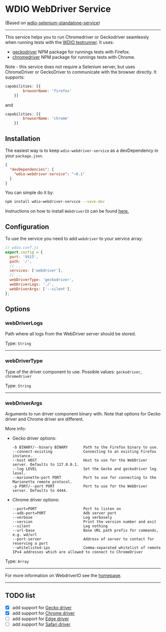 WDIO WebDriver Service
================================

(Based on [wdio-selenium-standalone-service](https://github.com/webdriverio/wdio-selenium-standalone-service))

----

This service helps you to run Chromedriver or Geckodriver seamlessly when running tests with the [WDIO testrunner](http://webdriver.io/guide/testrunner/gettingstarted.html). 
It uses:
- [geckodriver](https://www.npmjs.com/package/geckodriver) NPM package for runnings tests with Firefox.
- [chromedriver](https://www.npmjs.com/package/chromedriver) NPM package for runnings tests with Chrome.


Note - this service does not require a Selenium server, but uses ChromeDriver or GeckoDriver to communicate with the browser directly.
It supports:

```js
capabilities: [{
        browserName: 'firefox'
    }]
```

and 

```js
capabilities: [{
        browserName: 'chrome'
    }]
```

## Installation

The easiest way is to keep `wdio-webdriver-service` as a devDependency in your `package.json`.

```json
{
  "devDependencies": {
    "wdio-webdriver-service": "~0.1"
  }
}
```

You can simple do it by:

```bash
npm install wdio-webdriver-service --save-dev
```

Instructions on how to install `WebdriverIO` can be found [here.](http://webdriver.io/guide/getstarted/install.html)

## Configuration

To use the service you need to add `webdriver` to your service array:

```js
// wdio.conf.js
export.config = {
  port: '9515',
  path: '/',
  // ...
  services: ['webdriver'],
  // ...
  webDriverType: 'geckodriver',
  webDriverLogs: './',
  webDriverArgs: ['--silent'],
};
```

## Options

### webDriverLogs
Path where all logs from the WebDriver server should be stored.

Type: `String`

----

### webDriverType
Type of the driver component to use.
Possible values: `geckodriver`, `chromedriver`

Type: `String`

----

### webDriverArgs
Arguments to run driver component binary with.
Note that options for Gecko driver and Chrome driver are different.

More info:
- Gecko driver options:
  ```
  -b BINARY/--binary BINARY       Path to the Firefox binary to use.
  --connect-existing              Connecting to an existing Firefox instance. 
  --host HOST                     Host to use for the WebDriver server. Defaults to 127.0.0.1.
  --log LEVEL                     Set the Gecko and geckodriver log level.
  --marionette-port PORT          Port to use for connecting to the Marionette remote protocol.
  -p PORT/--port PORT             Port to use for the WebDriver server. Defaults to 4444.
  ```

- Chrome driver options:
  ```
  --port=PORT                     Port to listen on
  --adb-port=PORT                 Adb server port
  --verbose                       Log verbosely
  --version                       Print the version number and exit
  --silent                        Log nothing
  --url-base                      Base URL path prefix for commands, e.g. wd/url
  --port-server                   Address of server to contact for reserving a port
  --whitelisted-ips               Comma-separated whitelist of remote IPv4 addresses which are allowed to connect to ChromeDriver
  ```

Type: `Array`

----

For more information on WebdriverIO see the [homepage](http://webdriver.io).

----

## TODO list
- [x] add support for [Gecko driver](https://github.com/mozilla/geckodriver/releases/)
- [x] add support for [Chrome driver](http://chromedriver.storage.googleapis.com/index.html)
- [ ] add support for [Edge driver](http://go.microsoft.com/fwlink/?LinkId=619687)
- [ ] add support for [Safari driver](https://developer.apple.com/library/prerelease/content/releasenotes/General/WhatsNewInSafari/Articles/Safari_10_0.html#//apple_ref/doc/uid/TP40014305-CH11-DontLinkElementID_28)